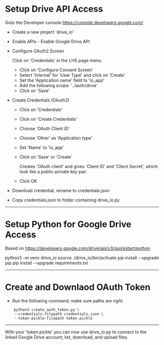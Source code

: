 # Setup Drive API Access

Goto the Developer console
https://console.developers.google.com/

- Create a new project 'drive_io'

- Enable APIs - Enable Google Drive API

- Configure OAuth2 Screen

  Click on 'Credentials' in the LHS page menu.
  + Click on 'Configure Consent Screen'
  + Select 'Internal' for 'User Type' and click on 'Create'
  + Set the 'Application name' field to 'io_app'
  + Add the following scope: '../auth/drive'
  + Click on 'Save'

- Create Credentials (OAuth2)
  + Click on 'Credentials'
  + Click on 'Create Credentials'
  + Choose 'OAuth Client ID'
  + Choose 'Other' as 'Application type'
  + Set 'Name' to 'io_app'
  + Click on 'Save' or 'Create'

	Creates 'OAuth client' and gives 'Client ID' and 'Client Secret',
    which look like a public-private key pair.

  + Click OK

- Download credential, rename to credentials.json

- Copy credentials.json to folder containing drive_io.py

-------------------------------------------------------------------------------

# Setup Python for Google Drive Access

Based on https://developers.google.com/drive/api/v3/quickstart/python

python3 -m venv drive_io
source ./drive_io/bin/activate
pip install --upgrade pip
pip install --upgrade requirements.txt

-------------------------------------------------------------------------------

# Create and Downlaod OAuth Token

- Run the following command; make sure paths are *right*.

```
	python3 create_auth_token.py \
	--credentials-filepath credentials.json \
	--token-pickle-filepath token.pickle
```

-------------------------------------------------------------------------------

With your 'token.pickle' you can now use drive_io.py to connect to the linked Google Drive account; list, download, and upload files. 
